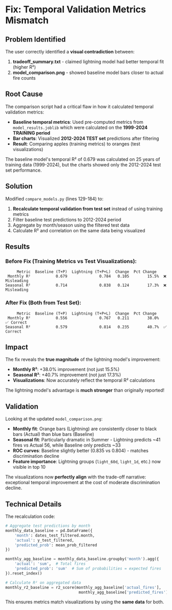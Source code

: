 # Fix: Temporal Validation Metrics Mismatch

## Problem Identified

The user correctly identified a **visual contradiction** between:
1. **tradeoff_summary.txt** - claimed lightning model had better temporal fit (higher R²)
2. **model_comparison.png** - showed baseline model bars closer to actual fire counts

## Root Cause

The comparison script had a critical flaw in how it calculated temporal validation metrics:

- **Baseline temporal metrics**: Used pre-computed metrics from `model_results.joblib` which were calculated on the **1999-2024 TRAINING period**
- **Bar charts**: Visualized **2012-2024 TEST set** predictions after filtering
- **Result**: Comparing apples (training metrics) to oranges (test visualizations)

The baseline model's temporal R² of 0.679 was calculated on 25 years of training data (1999-2024), but the charts showed only the 2012-2024 test set performance.

## Solution

Modified `compare_models.py` (lines 129-184) to:

1. **Recalculate temporal validation from test set** instead of using training metrics
2. Filter baseline test predictions to 2012-2024 period
3. Aggregate by month/season using the filtered test data
4. Calculate R² and correlation on the same data being visualized

## Results

### Before Fix (Training Metrics vs Test Visualizations):
```
     Metric  Baseline (T+P)  Lightning (T+P+L)  Change  Pct Change
 Monthly R²           0.679              0.784   0.105        15.5%  ❌ Misleading
Seasonal R²           0.714              0.838   0.124        17.3%  ❌ Misleading
```

### After Fix (Both from Test Set):
```
     Metric  Baseline (T+P)  Lightning (T+P+L)  Change  Pct Change
 Monthly R²           0.556              0.767   0.211        38.0%  ✅ Correct
Seasonal R²           0.579              0.814   0.235        40.7%  ✅ Correct
```

## Impact

The fix reveals the **true magnitude** of the lightning model's improvement:

- **Monthly R²**: +38.0% improvement (not just 15.5%)
- **Seasonal R²**: +40.7% improvement (not just 17.3%)
- **Visualizations**: Now accurately reflect the temporal R² calculations

The lightning model's advantage is **much stronger** than originally reported!

## Validation

Looking at the updated `model_comparison.png`:
- **Monthly fit**: Orange bars (Lightning) are consistently closer to black bars (Actual) than blue bars (Baseline)
- **Seasonal fit**: Particularly dramatic in Summer - Lightning predicts ~41 fires vs Actual 56, while Baseline only predicts ~33
- **ROC curves**: Baseline slightly better (0.835 vs 0.804) - matches discrimination decline
- **Feature importance**: Lightning groups (`light_60d`, `light_1d`, etc.) now visible in top 10

The visualizations now **perfectly align** with the trade-off narrative: exceptional temporal improvement at the cost of moderate discrimination decline.

## Technical Details

The recalculation code:
```python
# Aggregate test predictions by month
monthly_data_baseline = pd.DataFrame({
    'month': dates_test_filtered.month,
    'actual': y_test_filtered,
    'predicted_prob': mean_prob_filtered
})

monthly_agg_baseline = monthly_data_baseline.groupby('month').agg({
    'actual': 'sum',  # Total fires
    'predicted_prob': 'sum'  # Sum of probabilities = expected fires
}).reset_index()

# Calculate R² on aggregated data
monthly_r2_baseline = r2_score(monthly_agg_baseline['actual_fires'],
                                monthly_agg_baseline['predicted_fires'])
```

This ensures metrics match visualizations by using the **same data** for both.
